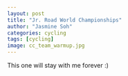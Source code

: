 ```yaml
---
layout: post
title: "Jr. Road World Championships"
author: "Jasmine Soh"
categories: cycling
tags: [cycling]
image: cc_team_warmup.jpg
---
```


This one will stay with me forever :)